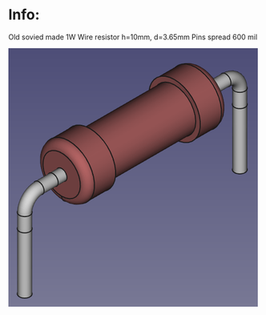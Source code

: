 Info:
=====
Old sovied made 1W Wire resistor h=10mm, d=3.65mm
Pins spread 600 mil

![](soviet_1w_dip.png)


